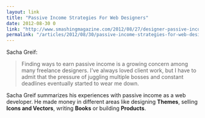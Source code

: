 ```yaml
---
layout: link
title: "Passive Income Strategies For Web Designers"
date: 2012-08-30 0
link: "http://www.smashingmagazine.com/2012/08/27/designer-passive-income-experiments/"
permalink: "/articles/2012/08/30/passive-income-strategies-for-web-designers.html"
---
```


Sacha Greif:

> Finding ways to earn passive income is a growing concern among many freelance designers. I’ve always loved client work, but I have to admit that the pressure of juggling multiple bosses and constant deadlines eventually started to wear me down.

Sacha Greif summarizes his experiences with passive income as a web developer. 
He made money in different areas like designing **Themes**, 
selling **Icons and Vectors**, writing **Books** or building **Products**.
